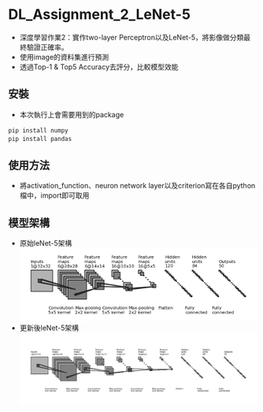 # DL_Assignment_2_LeNet-5

- 深度學習作業2：實作two-layer Perceptron以及LeNet-5，將影像做分類最終驗證正確率。
- 使用image的資料集進行預測
- 透過Top-1 & Top5 Accuracy去評分，比較模型效能

## 安裝
- 本次執行上會需要用到的package

```python
pip install numpy 
pip install pandas

```

## 使用方法
- 將activation_function、neuron network layer以及criterion寫在各自python檔中，import即可取用

## 模型架構

- 原始leNet-5架構
![这是圖片](https://github.com/tenyang1999/DL_Assignment_2_LeNet-5/blob/main/leNet5.png "imp_leNet5")
- 更新後leNet-5架構
![这是圖片](https://github.com/tenyang1999/DL_Assignment_2_LeNet-5/blob/main/imp_leNet5.png "imp_leNet5")

